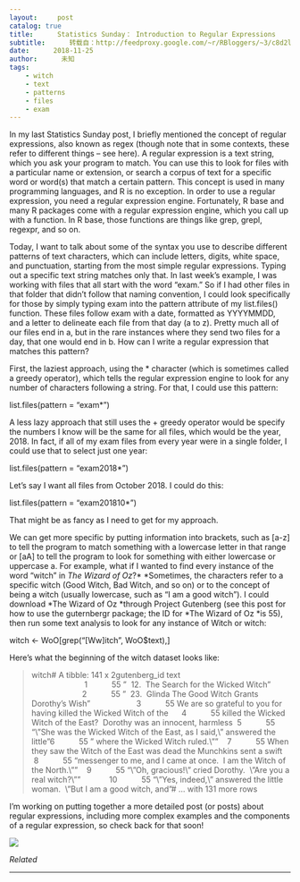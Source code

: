 ```yaml
---
layout:     post
catalog: true
title:      Statistics Sunday： Introduction to Regular Expressions
subtitle:      转载自：http://feedproxy.google.com/~r/RBloggers/~3/c8d2lP8HnWk/
date:      2018-11-25
author:      未知
tags:
    - witch
    - text
    - patterns
    - files
    - exam
---
```






In my last Statistics Sunday post, I briefly mentioned the concept of regular expressions, also known as regex (though note that in some contexts, these refer to different things – see here). A regular expression is a text string, which you ask your program to match. You can use this to look for files with a particular name or extension, or search a corpus of text for a specific word or word(s) that match a certain pattern. This concept is used in many programming languages, and R is no exception. In order to use a regular expression, you need a regular expression engine. Fortunately, R base and many R packages come with a regular expression engine, which you call up with a function. In R base, those functions are things like grep, grepl, regexpr, and so on.

Today, I want to talk about some of the syntax you use to describe different patterns of text characters, which can include letters, digits, white space, and punctuation, starting from the most simple regular expressions. Typing out a specific text string matches only that. In last week’s example, I was working with files that all start with the word “exam.” So if I had other files in that folder that didn’t follow that naming convention, I could look specifically for those by simply typing exam into the pattern attribute of my list.files() function. These files follow exam with a date, formatted as YYYYMMDD, and a letter to delineate each file from that day (a to z). Pretty much all of our files end in a, but in the rare instances where they send two files for a day, that one would end in b. How can I write a regular expression that matches this pattern?

First, the laziest approach, using the * character (which is sometimes called a greedy operator), which tells the regular expression engine to look for any number of characters following a string. For that, I could use this pattern:

list.files(pattern = “exam*”)

A less lazy approach that still uses the + greedy operator would be specify the numbers I know will be the same for all files, which would be the year, 2018. In fact, if all of my exam files from every year were in a single folder, I could use that to select just one year:

list.files(pattern = “exam2018*”)

Let’s say I want all files from October 2018. I could do this:

list.files(pattern = “exam201810*”)

That might be as fancy as I need to get for my approach.

We can get more specific by putting information into brackets, such as [a-z] to tell the program to match something with a lowercase letter in that range or [aA] to tell the program to look for something with either lowercase or uppercase a. For example, what if I wanted to find every instance of the word “witch” in *The Wizard of Oz*?* *Sometimes, the characters refer to a specific witch (Good Witch, Bad Witch, and so on) or to the concept of being a witch (usually lowercase, such as “I am a good witch”). I could download *The Wizard of Oz *through Project Gutenberg (see this post for how to use the guternbergr package; the ID for *The Wizard of Oz *is 55), then run some text analysis to look for any instance of Witch or witch:

witch <- WoO[grep(“[Ww]itch”, WoO$text),] 

Here’s what the beginning of the witch dataset looks like:

> witch# A tibble: 141 x 2gutenberg_id text                                                                          1           55 ”  12.  The Search for the Wicked Witch”                                 2           55 ”  23.  Glinda The Good Witch Grants Dorothy’s Wish”                     3           55 We are so grateful to you for having killed the Wicked Witch of the      4           55 killed the Wicked Witch of the East?  Dorothy was an innocent, harmless  5           55 “\”She was the Wicked Witch of the East, as I said,\” answered the little”6           55 ” where the Wicked Witch ruled.\””    7           55 When they saw the Witch of the East was dead the Munchkins sent a swift   8           55 “messenger to me, and I came at once.  I am the Witch of the North.\””    9           55 “\”Oh, gracious!\” cried Dorothy.  \”Are you a real witch?\””             10           55 “\”Yes, indeed,\” answered the little woman.  \”But I am a good witch, and”# … with 131 more rows

I’m working on putting together a more detailed post (or posts) about regular expressions, including more complex examples and the components of a regular expression, so check back for that soon!

![](https://i1.wp.com/1.bp.blogspot.com/-3YG3bUQZ06k/We4DYIl5EpI/AAAAAAAAJnY/IHMK0Mmwg6YJJd6iZlCBxEl8Djz0djbqgCPcBGAYYCw/s320/statistics_sunday.jpg?resize=450%2C747&ssl=1)



*Related*








---
